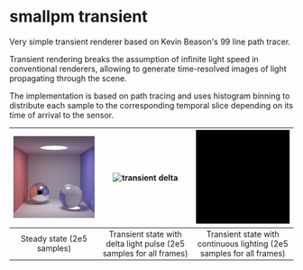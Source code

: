 # smallpm transient

Very simple transient renderer based on Kevin Beason's 99 line path tracer.

Transient rendering breaks the assumption of infinite light speed in conventional renderers, allowing to generate time-resolved images of light propagating through the scene.

The implementation is based on path tracing and uses histogram binning to distribute each sample to the corresponding temporal slice depending on its time of arrival to the sensor.

|![steady](images/steady.png)|![transient delta](images/transient_delta.gif)|![transient continuous](images/transient_continuous.gif)|
|:---:|:---:|:---:|
|Steady state (2e5 samples)|Transient state with delta light pulse (2e5 samples for all frames)|Transient state with continuous lighting (2e5 samples for all frames)|
